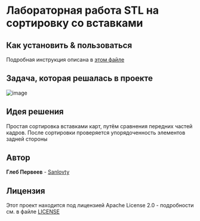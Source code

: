 # Лабораторная работа STL на сортировку со вставками

## Как установить & пользоваться
  Подробная инструкция описана в [этом файле](INSTALLATION.md)
  
## Задача, которая решалась в проекте
  ![image](https://user-images.githubusercontent.com/68380831/146674547-992ec68d-0ce2-48ff-8875-1abde01023e3.png)
  
## Идея решения
  Простая сортировка вставками карт, путём сравнения передних частей кадров. После сортировки проверяется упорядоченность элементов задней стороны
  
## Автор
  **Глеб Первеев** - [Sanlovty](https://github.com/Sanlovty)

## Лицензия

Этот проект находится под лицензией Apache License 2.0 - подробности см. в файле [LICENSE](LICENSE)

